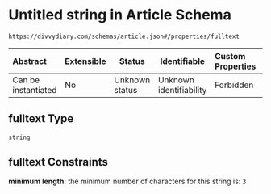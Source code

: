 # Untitled string in Article Schema

```txt
https://divvydiary.com/schemas/article.json#/properties/fulltext
```

| Abstract            | Extensible | Status         | Identifiable            | Custom Properties | Additional Properties | Access Restrictions | Defined In                                                           |
| :------------------ | ---------- | -------------- | ----------------------- | :---------------- | --------------------- | ------------------- | -------------------------------------------------------------------- |
| Can be instantiated | No         | Unknown status | Unknown identifiability | Forbidden         | Allowed               | none                | [article.json\*](../src/schemas/article.json "open original schema") |

## fulltext Type

`string`

## fulltext Constraints

**minimum length**: the minimum number of characters for this string is: `3`
